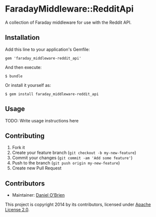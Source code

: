 # FaradayMiddleware::RedditApi

A collection of Faraday middleware for use with the Reddit API.

## Installation

Add this line to your application's Gemfile:

    gem 'faraday_middleware-reddit_api'

And then execute:

    $ bundle

Or install it yourself as:

    $ gem install faraday_middleware-reddit_api

## Usage

TODO: Write usage instructions here

## Contributing

1. Fork it
2. Create your feature branch (`git checkout -b my-new-feature`)
3. Commit your changes (`git commit -am 'Add some feature'`)
4. Push to the branch (`git push origin my-new-feature`)
5. Create new Pull Request

Contributors
------------

  * Maintainer: [Daniel O'Brien](http://github.com/dobs)

This project is copyright 2014 by its contributors, licensed under [Apache License 2.0](https://github.com/dobs/faraday_middleware-reddit_api/blob/master/LICENSE).

